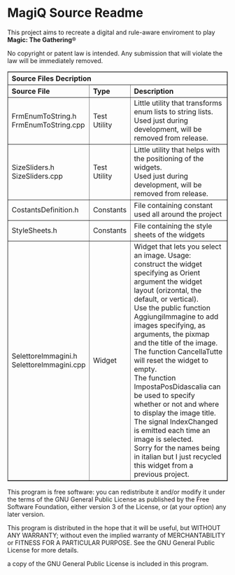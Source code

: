 MagiQ Source Readme
===================

This project aims to recreate a digital and rule-aware enviroment to play **Magic: The Gathering**&reg;  

No copyright or patent law is intended. Any submission that will violate the law will be immediately removed.

<table border="1" width="100%">
	<tr>
		<th colspan="3" align="left">Source Files Decription</th>
	</tr>
    <tr>
        <th align="left">Source File</th>
        <th align="left">Type</th>
        <th align="left">Description</th>
    </tr>
    <tr>
        <td>FrmEnumToString.h<br />FrmEnumToString.cpp</td>
        <td>Test Utility</td>
        <td>Little utility that transforms enum lists to string lists.<br />Used just during development, will be removed from release.</td>
    </tr>
    <tr>
        <td>SizeSliders.h<br />SizeSliders.cpp</td>
        <td>Test Utility</td>
        <td>Little utility that helps with the positioning of the widgets.<br />Used just during development, will be removed from release.</td>
    </tr>
    <tr>
        <td>CostantsDefinition.h</td>
        <td>Constants</td>
        <td>File containing constant used all around the project</td>
    </tr>
    <tr>
        <td>StyleSheets.h</td>
        <td>Constants</td>
        <td>File containing the style sheets of the widgets</td>
    </tr>
    <tr>
        <td>SelettoreImmagini.h<br />SelettoreImmagini.cpp</td>
        <td>Widget</td>
        <td>Widget that lets you select an image.  
        Usage: construct the widget specifying as Orient argument the widget layout (orizontal, the default, or vertical).<br />
        Use the public function AggiungiImmagine to add images specifying, as arguments, the pixmap and the title of the image.<br />
        The function CancellaTutte will reset the widget to empty.<br />
        The function ImpostaPosDidascalia can be used to specify whether or not and where to display the image title.<br />
        The signal IndexChanged is emitted each time an image is selected.<br />
        Sorry for the names being in italian but I just recycled this widget from a previous project.</td>
    </tr>
</table>

This program is free software: you can redistribute it and/or modify
it under the terms of the GNU General Public License as published by
the Free Software Foundation, either version 3 of the License, or
(at your option) any later version.

This program is distributed in the hope that it will be useful,
but WITHOUT ANY WARRANTY; without even the implied warranty of
MERCHANTABILITY or FITNESS FOR A PARTICULAR PURPOSE.  See the
GNU General Public License for more details.

a copy of the GNU General Public License is included in this program.
